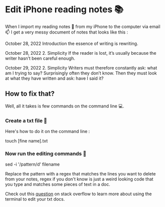 # Edit iPhone reading notes 📚

When I import my reading notes 📒 from my iPhone to the computer via email 📫 I get a very messy document of notes that looks like this : 

October 28, 2022
Introduction
the essence of writing is rewriting.

October 28, 2022
2. Simplicity
If the reader is lost, it’s usually because the writer hasn’t been careful enough.

October 29, 2022
2. Simplicity
Writers must therefore constantly ask: what am I trying to say? Surprisingly often they don’t know. Then they must look at what they have written and ask: have I said it?

## How to fix that? 

Well, all it takes is few commands on the command line 💻. 

### Create a txt file 📄

Here's how to do it on the command line : 

touch [fine name].txt

### Now run the editing commands  📝

sed -i '/pattern/d' filename 

Replace the pattern with a regex that matches the lines you want to delete from your notes, regex if you don't know is just a weird looking code that you type and matches some pieces of text in a doc. 

Check out this [question](https://stackoverflow.com/questions/5410757/how-to-delete-from-a-text-file-all-lines-that-contain-a-specific-string) on stack overflow to learn more about using the terminal to edit your txt docs.  
